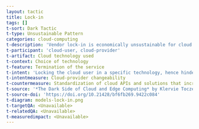 ```yaml
---
layout: tactic
title: Lock-in
tags: []
t-sort: Dark Tactic
t-type: Unsustainable Pattern
categories: cloud-computing
t-description: 'Vendor lock-in is economically unsustainable for cloud users because the difficulty to change cloud provider diminish their bargaining power, prevent them from reacting if the provider fails to provide the agreed service or even threaten their business assets in case of data breach or cyberattack on the cloud provider side.'
t-participant: 'cloud-user, cloud-provider'
t-artifact: Cloud technology used
t-context: Choice of technology
t-feature: Termination of the service
t-intent: 'Locking the cloud user in a specific technology, hence hindering the change for a different cloud provider'
t-intentmeasure: Cloud-provider changeability
t-countermeasure: Standardization of cloud APIs and solutions that increase portability and interoperability
t-source: '*The Dark Side of Cloud and Edge Computing* by Klervie Toczé, Maël Madon, Muriel Garcia and Patricia Lago'
t-source-doi: 'https://doi.org/10.21428/bf6fb269.9422c084'
t-diagram: models-lock-in.png
t-targetQA: <Unavailable>
t-relatedQA: <Unavailable>
t-measuredimpact: <Unavailable>
---
```

